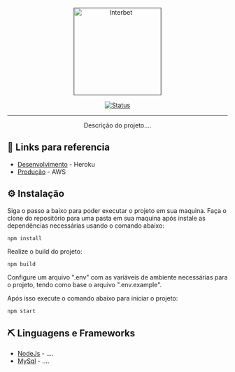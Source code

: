<p align="center">
  <a href="" rel="noopener">
 <img width=200px height=200px src="https://user-images.githubusercontent.com/70984781/176933713-a628e6c5-8622-46c1-b36d-c4e11925276d.png" alt="Interbet"></a>
</p>

<div align="center">

[![Status](https://img.shields.io/badge/status-active-success.svg)]()

</div>

---

<p align="center"> Descrição do projeto....
    <br> 
</p>

## 📡 Links para referencia
  - [Desenvolvimento](https://interbet-api.herokuapp.com/) - Heroku
  - [Produção](https://api.v2.interbet.app/) - AWS

## ⚙️ Instalação
   Siga o passo a baixo para poder executar o projeto em sua maquina.
   Faça o clone do repositório para uma pasta em sua maquina após instale as dependências necessárias usando o comando abaixo:
```
npm install
```
   Realize o build do projeto:
```
npm build
```
   Configure um arquivo ".env" com as variáveis de ambiente necessárias para o projeto, tendo como base o arquivo ".env.example".
   
   Após isso execute o comando abaixo para iniciar o projeto:
```
npm start
```
## ⛏️ Linguagens e Frameworks

-  [NodeJs](https://nodejs.org/en/) - ....
-  [MySql](https://www.mysql.com/) - ....
